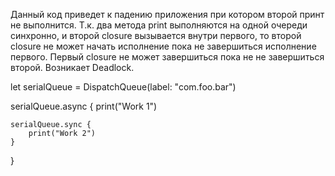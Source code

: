 
 Данный код приведет к падению приложения при котором второй принт не выполнится.
 Т.к. два метода print выполняются на одной очереди синхронно, и второй closure вызывается внутри
 первого, то второй closure не может начать исполнение пока не завершиться исполнение первого.
 Первый closure не может завершиться  пока не не завершиться второй. Возникает Deadlock.
 

let serialQueue = DispatchQueue(label: "com.foo.bar")

serialQueue.async {
    print("Work 1")
    
    serialQueue.sync {
        print("Work 2")
    }
}
